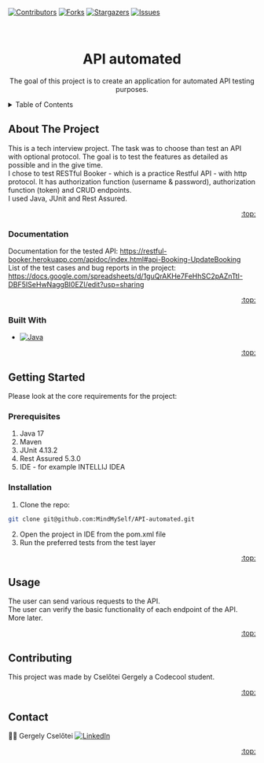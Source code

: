<!-- Improved compatibility of back to top link: See: https://github.com/othneildrew/Best-README-Template/pull/73 -->
<a name="readme-top"></a>
<!--
*** Thanks for checking out the Best-README-Template. If you have a suggestion
*** that would make this better, please fork the repo and create a pull request
*** or simply open an issue with the tag "enhancement".
*** Don't forget to give the project a star!
*** Thanks again! Now go create something AMAZING! :D
-->



<!-- PROJECT SHIELDS -->
<!--
*** I'm using markdown "reference style" links for readability.
*** Reference links are enclosed in brackets [ ] instead of parentheses ( ).
*** See the bottom of this document for the declaration of the reference variables
*** for contributors-url, forks-url, etc. This is an optional, concise syntax you may use.
*** https://www.markdownguide.org/basic-syntax/#reference-style-links
-->
[![Contributors][contributors-shield]][contributors-url]
[![Forks][forks-shield]][forks-url]
[![Stargazers][stars-shield]][stars-url]
[![Issues][issues-shield]][issues-url]



<!-- PROJECT LOGO -->
<br />
<div align="center">
<h1 align="center">API automated</h1>

  <p align="center">
    The goal of this project is to create an application for automated API testing purposes.
</div>



<!-- TABLE OF CONTENTS -->
<details>
  <summary>Table of Contents</summary>
  <ol>
    <li>
      <a href="#about-the-project">About The Project</a>
      <ul>
        <li><a href="#documentation">Documentaion</a></li>
        <li><a href="#built-with">Built With</a></li>
      </ul>
    </li>
    <li>
      <a href="#getting-started">Getting Started</a>
      <ul>
        <li><a href="#prerequisites">Prerequisites</a></li>
        <li><a href="#installation">Installation</a></li>
      </ul>
    </li>
    <li><a href="#usage">Usage</a></li>
    <li><a href="#contributing">Contributing</a></li>
    <li><a href="#contact">Contact</a></li>
  </ol>
</details>



<!-- ABOUT THE PROJECT -->
## About The Project

This is a tech interview project. The task was to choose than test an API with optional protocol. The goal is to test the features as detailed as possible and in the give time. <br> I chose to test RESTful Booker - which is a practice Restful API - with http protocol. It has authorization function (username & password), authorization function (token) and CRUD endpoints. <br> I used Java, JUnit and Rest Assured. <br>


<p align="right"><a href="#readme-top">:top:</a></p>

### Documentation

Documentation for the tested API: https://restful-booker.herokuapp.com/apidoc/index.html#api-Booking-UpdateBooking <br>
List of the test cases and bug reports in the project: https://docs.google.com/spreadsheets/d/1guQrAKHe7FeHhSC2pAZnTtI-DBF5ISeHwNaggBI0EZI/edit?usp=sharing

<p align="right"><a href="#readme-top">:top:</a></p>


### Built With

* [![Java][Java]][Java-url]

<p align="right"><a href="#readme-top">:top:</a></p>



<!-- GETTING STARTED -->
## Getting Started

Please look at the core requirements for the project:

### Prerequisites


1) Java 17
2) Maven
3) JUnit 4.13.2
4) Rest Assured 5.3.0
5) IDE - for example INTELLIJ IDEA


### Installation

1. Clone the repo:
```sh
git clone git@github.com:MindMySelf/API-automated.git
```
2. Open the project in IDE from the pom.xml file
3. Run the preferred tests from the test layer


<p align="right"><a href="#readme-top">:top:</a></p>



<!-- USAGE EXAMPLES -->
## Usage

The user can send various requests to the API. <br>
The user can verify the basic functionality of each endpoint of the API. <br>
More later.


<p align="right"><a href="#readme-top">:top:</a></p>



<!-- CONTRIBUTING -->
## Contributing

This project was made by Cselőtei Gergely a Codecool student.

<p align="right"><a href="#readme-top">:top:</a></p>



<!-- CONTACT -->
## Contact

:man_technologist: Gergely Cselőtei   [![LinkedIn][linkedin-shield]][linkedin-Gergely]<br>


<p align="right"><a href="#readme-top">:top:</a></p>




<!-- MARKDOWN LINKS & IMAGES -->
<!-- https://www.markdownguide.org/basic-syntax/#reference-style-links -->
[contributors-shield]: https://img.shields.io/github/contributors/MindMySelf/APITester?style=for-the-badge
[contributors-url]: https://github.com/MindMySelf/APITester/graphs/contributors
[forks-shield]: https://img.shields.io/github/forks/MindMySelf/APITester?style=for-the-badge
[forks-url]: https://github.com/MindMySelf/APITester/forks
[stars-shield]: https://img.shields.io/github/stars/MindMySelf/APITester?style=for-the-badge
[stars-url]: https://github.com/MindMySelf/APITester/stargazers
[issues-shield]: https://img.shields.io/github/issues/MindMySelf/APITester?style=for-the-badge
[issues-url]: https://github.com/MindMySelf/APITester/issues
[linkedin-shield]: https://img.shields.io/badge/-LinkedIn-black.svg?style=for-the-badge&logo=linkedin&colorB=555
[linkedin-Gergely]: https://www.linkedin.com/in/gergely-csel%C5%91tei-4469a127a/
[Next.js]: https://img.shields.io/badge/next.js-000000?style=for-the-badge&logo=nextdotjs&logoColor=white
[Next-url]: https://nextjs.org/
[React.js]: https://img.shields.io/badge/React-20232A?style=for-the-badge&logo=react&logoColor=61DAFB
[React-url]: https://reactjs.org/
[Vue.js]: https://img.shields.io/badge/Vue.js-35495E?style=for-the-badge&logo=vuedotjs&logoColor=4FC08D
[Vue-url]: https://vuejs.org/
[Angular.io]: https://img.shields.io/badge/Angular-DD0031?style=for-the-badge&logo=angular&logoColor=white
[Angular-url]: https://angular.io/
[Svelte.dev]: https://img.shields.io/badge/Svelte-4A4A55?style=for-the-badge&logo=svelte&logoColor=FF3E00
[Svelte-url]: https://svelte.dev/
[Laravel.com]: https://img.shields.io/badge/Laravel-FF2D20?style=for-the-badge&logo=laravel&logoColor=white
[Laravel-url]: https://laravel.com
[Bootstrap.com]: https://img.shields.io/badge/Bootstrap-563D7C?style=for-the-badge&logo=bootstrap&logoColor=white
[Bootstrap-url]: https://getbootstrap.com
[JQuery.com]: https://img.shields.io/badge/jQuery-0769AD?style=for-the-badge&logo=jquery&logoColor=white
[JQuery-url]: https://jquery.com 
[JavaScript]: https://img.shields.io/badge/JavaScript-323330?style=for-the-badge&logo=javascript&logoColor=F7DF1E
[JS-url]: https://www.javascript.com/
[Java]:https://img.shields.io/badge/java-%23ED8B00.svg?style=for-the-badge&logo=openjdk&logoColor=white
[Java-url]:https://www.java.com/en/
